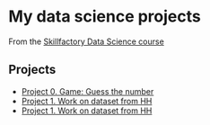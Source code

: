 # My data science projects
From the [Skillfactory Data Science course](https://skillfactory.ru/data-scienctist)

## Projects
* [Project 0. Game: Guess the number](https://github.com/SegaGLm/skill_factory_ds/blob/main/project_0)
* [Project 1. Work on dataset from HH](https://github.com/SegaGLm/skill_factory_ds/blob/main/project_1)
* [Project 1. Work on dataset from HH](https://github.com/SegaGLm/skill_factory_ds/blob/main/project_2)